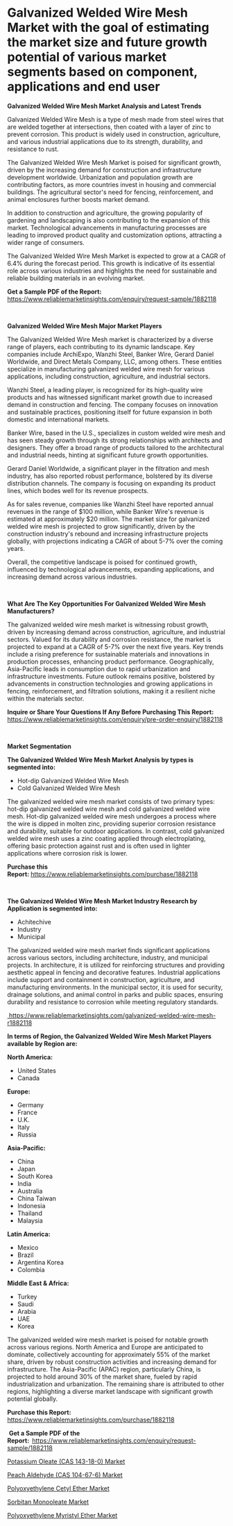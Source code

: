 <p><h1>Galvanized Welded Wire Mesh Market with the goal of estimating the market size and future growth potential of various market segments based on component, applications and end user</h1></p><p><strong>Galvanized Welded Wire Mesh Market Analysis and Latest Trends</strong></p>
<p><p>Galvanized Welded Wire Mesh is a type of mesh made from steel wires that are welded together at intersections, then coated with a layer of zinc to prevent corrosion. This product is widely used in construction, agriculture, and various industrial applications due to its strength, durability, and resistance to rust.</p><p>The Galvanized Welded Wire Mesh Market is poised for significant growth, driven by the increasing demand for construction and infrastructure development worldwide. Urbanization and population growth are contributing factors, as more countries invest in housing and commercial buildings. The agricultural sector's need for fencing, reinforcement, and animal enclosures further boosts market demand.</p><p>In addition to construction and agriculture, the growing popularity of gardening and landscaping is also contributing to the expansion of this market. Technological advancements in manufacturing processes are leading to improved product quality and customization options, attracting a wider range of consumers.</p><p>The Galvanized Welded Wire Mesh Market is expected to grow at a CAGR of 6.4% during the forecast period. This growth is indicative of its essential role across various industries and highlights the need for sustainable and reliable building materials in an evolving market.</p></p>
<p><strong>Get a Sample PDF of the Report:&nbsp;</strong> <a href="https://www.reliablemarketinsights.com/enquiry/request-sample/1882118?utm_campaign=2129&utm_medium=2&utm_source=Github&utm_content=ia&utm_term=31012025&utm_id=galvanized-welded-wire-mesh">https://www.reliablemarketinsights.com/enquiry/request-sample/1882118</a></p>
<p>&nbsp;</p>
<p><strong>Galvanized Welded Wire Mesh Major Market Players</strong></p>
<p><p>The Galvanized Welded Wire Mesh market is characterized by a diverse range of players, each contributing to its dynamic landscape. Key companies include ArchiExpo, Wanzhi Steel, Banker Wire, Gerard Daniel Worldwide, and Direct Metals Company, LLC, among others. These entities specialize in manufacturing galvanized welded wire mesh for various applications, including construction, agriculture, and industrial sectors.</p><p>Wanzhi Steel, a leading player, is recognized for its high-quality wire products and has witnessed significant market growth due to increased demand in construction and fencing. The company focuses on innovation and sustainable practices, positioning itself for future expansion in both domestic and international markets.</p><p>Banker Wire, based in the U.S., specializes in custom welded wire mesh and has seen steady growth through its strong relationships with architects and designers. They offer a broad range of products tailored to the architectural and industrial needs, hinting at significant future growth opportunities.</p><p>Gerard Daniel Worldwide, a significant player in the filtration and mesh industry, has also reported robust performance, bolstered by its diverse distribution channels. The company is focusing on expanding its product lines, which bodes well for its revenue prospects.</p><p>As for sales revenue, companies like Wanzhi Steel have reported annual revenues in the range of $100 million, while Banker Wire's revenue is estimated at approximately $20 million. The market size for galvanized welded wire mesh is projected to grow significantly, driven by the construction industry's rebound and increasing infrastructure projects globally, with projections indicating a CAGR of about 5-7% over the coming years.</p><p>Overall, the competitive landscape is poised for continued growth, influenced by technological advancements, expanding applications, and increasing demand across various industries.</p></p>
<p>&nbsp;</p>
<p><strong>What Are The Key Opportunities For Galvanized Welded Wire Mesh Manufacturers?</strong></p>
<p><p>The galvanized welded wire mesh market is witnessing robust growth, driven by increasing demand across construction, agriculture, and industrial sectors. Valued for its durability and corrosion resistance, the market is projected to expand at a CAGR of 5-7% over the next five years. Key trends include a rising preference for sustainable materials and innovations in production processes, enhancing product performance. Geographically, Asia-Pacific leads in consumption due to rapid urbanization and infrastructure investments. Future outlook remains positive, bolstered by advancements in construction technologies and growing applications in fencing, reinforcement, and filtration solutions, making it a resilient niche within the materials sector.</p></p>
<p><strong>Inquire or Share Your Questions If Any Before Purchasing This Report:</strong> <a href="https://www.reliablemarketinsights.com/enquiry/pre-order-enquiry/1882118?utm_campaign=2129&utm_medium=2&utm_source=Github&utm_content=ia&utm_term=31012025&utm_id=galvanized-welded-wire-mesh">https://www.reliablemarketinsights.com/enquiry/pre-order-enquiry/1882118</a></p>
<p>&nbsp;</p>
<p><strong>Market Segmentation</strong></p>
<p><strong>The Galvanized Welded Wire Mesh Market Analysis by types is segmented into:</strong></p>
<p><ul><li>Hot-dip Galvanized Welded Wire Mesh</li><li>Cold Galvanized Welded Wire Mesh</li></ul></p>
<p><p>The galvanized welded wire mesh market consists of two primary types: hot-dip galvanized welded wire mesh and cold galvanized welded wire mesh. Hot-dip galvanized welded wire mesh undergoes a process where the wire is dipped in molten zinc, providing superior corrosion resistance and durability, suitable for outdoor applications. In contrast, cold galvanized welded wire mesh uses a zinc coating applied through electroplating, offering basic protection against rust and is often used in lighter applications where corrosion risk is lower.</p></p>
<p><strong>Purchase this Report:&nbsp;</strong><a href="https://www.reliablemarketinsights.com/purchase/1882118?utm_campaign=2129&utm_medium=2&utm_source=Github&utm_content=ia&utm_term=31012025&utm_id=galvanized-welded-wire-mesh">https://www.reliablemarketinsights.com/purchase/1882118</a></p>
<p>&nbsp;</p>
<p><strong>The Galvanized Welded Wire Mesh Market Industry Research by Application is segmented into:</strong></p>
<p><ul><li>Achitechive</li><li>Industry</li><li>Municipal</li></ul></p>
<p><p>The galvanized welded wire mesh market finds significant applications across various sectors, including architecture, industry, and municipal projects. In architecture, it is utilized for reinforcing structures and providing aesthetic appeal in fencing and decorative features. Industrial applications include support and containment in construction, agriculture, and manufacturing environments. In the municipal sector, it is used for security, drainage solutions, and animal control in parks and public spaces, ensuring durability and resistance to corrosion while meeting regulatory standards.</p></p>
<p><a href="https://www.reliablemarketinsights.com/galvanized-welded-wire-mesh-r1882118?utm_campaign=2129&utm_medium=2&utm_source=Github&utm_content=ia&utm_term=31012025&utm_id=galvanized-welded-wire-mesh">&nbsp;https://www.reliablemarketinsights.com/galvanized-welded-wire-mesh-r1882118</a></p>
<p><strong>In terms of Region, the Galvanized Welded Wire Mesh Market Players available by Region are:</strong></p>
<p>
    <p> <strong> North America: </strong>
        <ul>
            <li>United States</li>
            <li>Canada</li>
        </ul>
        </p> 
    <p> <strong> Europe: </strong>
        <ul>
            <li>Germany</li>
            <li>France</li>
            <li>U.K.</li>
            <li>Italy</li>
            <li>Russia</li>
        </ul>
        </p> 
    <p> <strong> Asia-Pacific: </strong>
        <ul>
            <li>China</li>
            <li>Japan</li>
            <li>South Korea</li>
            <li>India</li>
            <li>Australia</li>
            <li>China Taiwan</li>
            <li>Indonesia</li>
            <li>Thailand</li>
            <li>Malaysia</li>
        </ul>
        </p> 
    <p> <strong> Latin America: </strong>
        <ul>
            <li>Mexico</li>
            <li>Brazil</li>
            <li>Argentina Korea</li>
            <li>Colombia</li>
        </ul>
        </p> 
    <p> <strong> Middle East & Africa: </strong>
        <ul>
            <li>Turkey</li>
            <li>Saudi</li>
            <li>Arabia</li>
            <li>UAE</li>
            <li>Korea</li>
        </ul>
    </p>
    </p>
<p><p>The galvanized welded wire mesh market is poised for notable growth across various regions. North America and Europe are anticipated to dominate, collectively accounting for approximately 55% of the market share, driven by robust construction activities and increasing demand for infrastructure. The Asia-Pacific (APAC) region, particularly China, is projected to hold around 30% of the market share, fueled by rapid industrialization and urbanization. The remaining share is attributed to other regions, highlighting a diverse market landscape with significant growth potential globally.</p></p>
<p><strong>Purchase this Report: </strong><a href="https://www.reliablemarketinsights.com/purchase/1882118?utm_campaign=2129&utm_medium=2&utm_source=Github&utm_content=ia&utm_term=31012025&utm_id=galvanized-welded-wire-mesh">https://www.reliablemarketinsights.com/purchase/1882118</a></p>
<p>&nbsp;<strong>Get a Sample PDF of the Report:&nbsp;&nbsp;</strong><a href="https://www.reliablemarketinsights.com/enquiry/request-sample/1882118?utm_campaign=2129&utm_medium=2&utm_source=Github&utm_content=ia&utm_term=31012025&utm_id=galvanized-welded-wire-mesh">https://www.reliablemarketinsights.com/enquiry/request-sample/1882118</a></p>
<p><strong></strong></p>
<p><p><a href="https://www.linkedin.com/pulse/navigating-global-potassium-oleate-cas-143-18-0-market-kxjzf?utm_campaign=2129&utm_medium=2&utm_source=Github&utm_content=ia&utm_term=31012025&utm_id=galvanized-welded-wire-mesh">Potassium Oleate (CAS 143-18-0) Market</a></p><p><a href="https://www.linkedin.com/pulse/evaluating-impact-latest-trends-peach-aldehyde-cas-104-67-6-tawlf?utm_campaign=2129&utm_medium=2&utm_source=Github&utm_content=ia&utm_term=31012025&utm_id=galvanized-welded-wire-mesh">Peach Aldehyde (CAS 104-67-6) Market</a></p><p><a href="https://www.linkedin.com/pulse/key-insights-forecast-polyoxyethylene-cetyl-ether-market-xv8le?utm_campaign=2129&utm_medium=2&utm_source=Github&utm_content=ia&utm_term=31012025&utm_id=galvanized-welded-wire-mesh">Polyoxyethylene Cetyl Ether Market</a></p><p><a href="https://www.linkedin.com/pulse/8-cagr-forecast-forthe-sorbitan-monooleate-marketfrom-2025-2032-s63vf?utm_campaign=2129&utm_medium=2&utm_source=Github&utm_content=ia&utm_term=31012025&utm_id=galvanized-welded-wire-mesh">Sorbitan Monooleate Market</a></p><p><a href="https://www.linkedin.com/pulse/polyoxyethylene-myristyl-ether-market-size-overview-comprehensive-8exbf?utm_campaign=2129&utm_medium=2&utm_source=Github&utm_content=ia&utm_term=31012025&utm_id=galvanized-welded-wire-mesh">Polyoxyethylene Myristyl Ether Market</a></p></p>